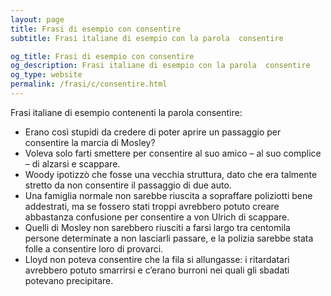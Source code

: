 ```yaml
---
layout: page
title: Frasi di esempio con consentire 
subtitle: Frasi italiane di esempio con la parola  consentire

og_title: Frasi di esempio con consentire 
og_description: Frasi italiane di esempio con la parola  consentire
og_type: website
permalink: /frasi/c/consentire.html
---
```


Frasi italiane di esempio contenenti la parola consentire:


- Erano così stupidi da credere di poter aprire un passaggio per consentire la marcia di Mosley?
- Voleva solo farti smettere per consentire al suo amico – al suo complice – di alzarsi e scappare.
- Woody ipotizzò che fosse una vecchia struttura, dato che era talmente stretto da non consentire il passaggio di due auto.
- Una famiglia normale non sarebbe riuscita a sopraffare poliziotti bene addestrati, ma se fossero stati troppi avrebbero potuto creare abbastanza confusione per consentire a von Ulrich di scappare.
- Quelli di Mosley non sarebbero riusciti a farsi largo tra centomila persone determinate a non lasciarli passare, e la polizia sarebbe stata folle a consentire loro di provarci.
- Lloyd non poteva consentire che la fila si allungasse: i ritardatari avrebbero potuto smarrirsi e c’erano burroni nei quali gli sbadati potevano precipitare.
